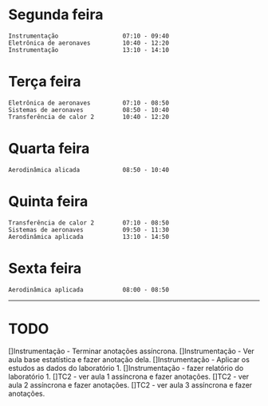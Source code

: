 # Segunda feira

    Instrumentação                  07:10 - 09:40
    Eletrônica de aeronaves         10:40 - 12:20
    Instrumentação                  13:10 - 14:10

# Terça feira
    
    Eletrônica de aeronaves         07:10 - 08:50
    Sistemas de aeronaves           08:50 - 10:40
    Transferência de calor 2        10:40 - 12:20

# Quarta feira
    
    Aerodinâmica alicada            08:50 - 10:40

# Quinta feira 
    
    Transferência de calor 2        07:10 - 08:50
    Sistemas de aeronaves           09:50 - 11:30
    Aerodinâmica aplicada           13:10 - 14:50

# Sexta feira

    Aerodinâmica aplicada           08:00 - 08:50


-----------------------------------------------------

# TODO

[]Instrumentação - Terminar anotações assíncrona.
[]Instrumentação - Ver aula base estatística e fazer anotação dela.
[]Instrumentação - Aplicar os estudos as dados do laboratório 1.
[]Instrumentação - fazer relatório do laboratório 1.
[]TC2 - ver aula 1 assíncrona e fazer anotações.
[]TC2 - ver aula 2 assíncrona e fazer anotações.
[]TC2 - ver aula 3 assíncrona e fazer anotações.

